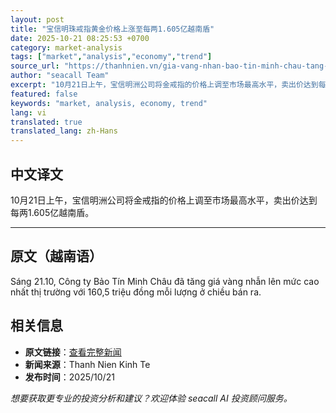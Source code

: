 ```yaml
---
layout: post
title: "宝信明珠戒指黄金价格上涨至每两1.605亿越南盾"
date: 2025-10-21 08:25:53 +0700
category: market-analysis
tags: ["market","analysis","economy","trend"]
source_url: "https://thanhnien.vn/gia-vang-nhan-bao-tin-minh-chau-tang-len-1605-trieu-dong-luong-185251021095307563.htm"
author: "seacall Team"
excerpt: "10月21日上午，宝信明洲公司将金戒指的价格上调至市场最高水平，卖出价达到每两1.605亿越南盾。..."
featured: false
keywords: "market, analysis, economy, trend"
lang: vi
translated: true
translated_lang: zh-Hans
---
```


## 中文译文

10月21日上午，宝信明洲公司将金戒指的价格上调至市场最高水平，卖出价达到每两1.605亿越南盾。

---

## 原文（越南语）

S&aacute;ng 21.10, C&ocirc;ng ty Bảo T&iacute;n Minh Ch&acirc;u đ&atilde; tăng gi&aacute; v&agrave;ng nhẫn l&ecirc;n mức cao nhất thị trường với 160,5 triệu đồng mỗi lượng ở chiều b&aacute;n ra.

## 相关信息

- **原文链接**：[查看完整新闻](https://thanhnien.vn/gia-vang-nhan-bao-tin-minh-chau-tang-len-1605-trieu-dong-luong-185251021095307563.htm)
- **新闻来源**：Thanh Nien Kinh Te
- **发布时间**：2025/10/21

*想要获取更专业的投资分析和建议？欢迎体验 seacall AI 投资顾问服务。*